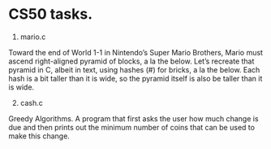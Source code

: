 # CS50 tasks.

1. mario.c

 Toward the end of World 1-1 in Nintendo’s Super Mario Brothers, Mario must ascend right-aligned pyramid of blocks, a la the below.
Let’s recreate that pyramid in C, albeit in text, using hashes (#) for bricks, a la the below. 
Each hash is a bit taller than it is wide, so the pyramid itself is also be taller than it is wide.

2. cash.c

 Greedy Algorithms.
 A program that first asks the user how much change is due and then prints out the minimum number of coins that can be used to make this change.
